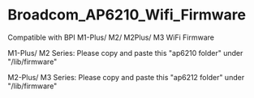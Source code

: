 # Broadcom_AP6210_Wifi_Firmware

Compatible with BPI M1-Plus/ M2/ M2Plus/ M3  WiFi Firmware

M1-Plus/ M2 Series:
     Please copy and paste this "ap6210 folder" under "/lib/firmware"
     
M2-Plus/ M3 Series:
     Please copy and paste this "ap6212 folder" under "/lib/firmware"
